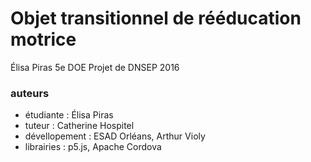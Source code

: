 # Objet transitionnel de rééducation motrice

Élisa Piras 5e DOE
Projet de DNSEP 2016

### auteurs

- étudiante : Élisa Piras
- tuteur : Catherine Hospitel
- dévellopement : ESAD Orléans, Arthur Violy
- librairies : p5.js, Apache Cordova
